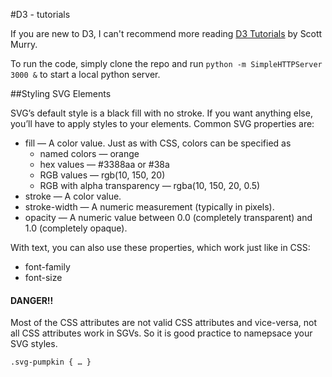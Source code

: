 #D3 - tutorials

If you are new to D3, I can't recommend more reading [D3 Tutorials](http://alignedleft.com/tutorials/d3/) by Scott Murry.

To run the code, simply clone the repo and run `python -m SimpleHTTPServer 3000 &` to start a local python server.

##Styling SVG Elements

SVG’s default style is a black fill with no stroke. If you want anything else, you’ll have to apply styles to your elements. Common SVG properties are:

* fill — A color value. Just as with CSS, colors can be specified as
	* named colors — orange
	* hex values — #3388aa or #38a
	* RGB values — rgb(10, 150, 20)
	* RGB with alpha transparency — rgba(10, 150, 20, 0.5)
* stroke — A color value.
* stroke-width — A numeric measurement (typically in pixels).
* opacity — A numeric value between 0.0 (completely transparent) and 1.0 (completely opaque).

With text, you can also use these properties, which work just like in CSS:

* font-family
* font-size

#### DANGER!!
Most of the CSS attributes are not valid CSS attributes and vice-versa, not all CSS attributes work in SGVs. So it is good practice to namepsace your SVG styles.

`.svg-pumpkin { … }`